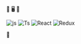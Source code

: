 💖 🖥 🙂

![js](https://img.shields.io/badge/-Javascript-yellow) ![Ts](https://img.shields.io/badge/-Typescript-blue) ![React](https://img.shields.io/badge/-React-blueviolet) ![Redux](https://img.shields.io/badge/-Redux-blueviolet)

🤞
